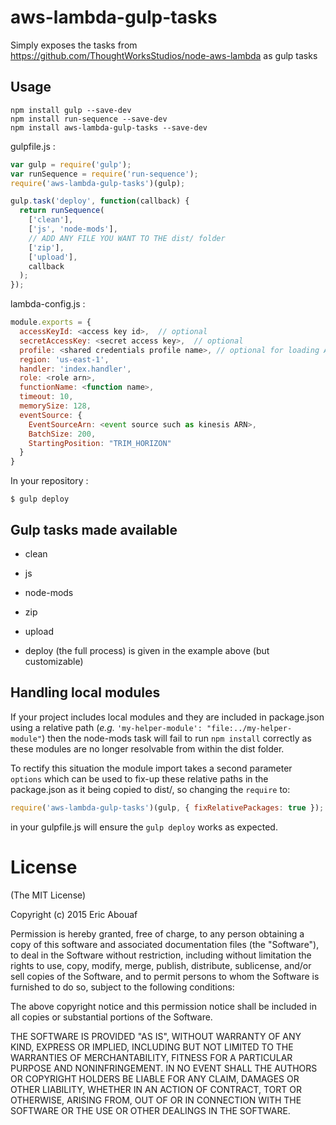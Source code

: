 # aws-lambda-gulp-tasks

Simply exposes the tasks from https://github.com/ThoughtWorksStudios/node-aws-lambda as gulp tasks

## Usage

    npm install gulp --save-dev
    npm install run-sequence --save-dev
    npm install aws-lambda-gulp-tasks --save-dev

gulpfile.js :
````js
var gulp = require('gulp');
var runSequence = require('run-sequence');
require('aws-lambda-gulp-tasks')(gulp);

gulp.task('deploy', function(callback) {
  return runSequence(
    ['clean'],
    ['js', 'node-mods'],
    // ADD ANY FILE YOU WANT TO THE dist/ folder
    ['zip'],
    ['upload'],
    callback
  );
});
````

lambda-config.js :
````js
module.exports = {
  accessKeyId: <access key id>,  // optional
  secretAccessKey: <secret access key>,  // optional
  profile: <shared credentials profile name>, // optional for loading AWS credentials from custom profile
  region: 'us-east-1',
  handler: 'index.handler',
  role: <role arn>,
  functionName: <function name>,
  timeout: 10,
  memorySize: 128,
  eventSource: {
    EventSourceArn: <event source such as kinesis ARN>,
    BatchSize: 200,
    StartingPosition: "TRIM_HORIZON"
  }
}
````

In your repository :

    $ gulp deploy

## Gulp tasks made available

 * clean
 * js
 * node-mods
 * zip
 * upload

 * deploy (the full process) is given in the example above (but customizable)


## Handling local modules

If your project includes local modules and they are included in package.json using a relative path (_e.g._ `'my-helper-module': "file:../my-helper-module"`) then the node-mods task will fail to run `npm install` correctly as these modules are no longer resolvable from within the dist folder.

To rectify this situation the module import takes a second parameter `options` which can be used to fix-up these relative paths in the package.json as it being copied to dist/, so changing the `require` to:
````js
require('aws-lambda-gulp-tasks')(gulp, { fixRelativePackages: true });
````
in your gulpfile.js will ensure the `gulp deploy` works as expected.

# License

(The MIT License)

Copyright (c) 2015 Eric Abouaf

Permission is hereby granted, free of charge, to any person obtaining a copy of this software and associated documentation files (the "Software"), to deal in the Software without restriction, including without limitation the rights to use, copy, modify, merge, publish, distribute, sublicense, and/or sell copies of the Software, and to permit persons to whom the Software is furnished to do so, subject to the following conditions:

The above copyright notice and this permission notice shall be included in all copies or substantial portions of the Software.

THE SOFTWARE IS PROVIDED "AS IS", WITHOUT WARRANTY OF ANY KIND, EXPRESS OR IMPLIED, INCLUDING BUT NOT LIMITED TO THE WARRANTIES OF MERCHANTABILITY, FITNESS FOR A PARTICULAR PURPOSE AND NONINFRINGEMENT. IN NO EVENT SHALL THE AUTHORS OR COPYRIGHT HOLDERS BE LIABLE FOR ANY CLAIM, DAMAGES OR OTHER LIABILITY, WHETHER IN AN ACTION OF CONTRACT, TORT OR OTHERWISE, ARISING FROM, OUT OF OR IN CONNECTION WITH THE SOFTWARE OR THE USE OR OTHER DEALINGS IN THE SOFTWARE.
